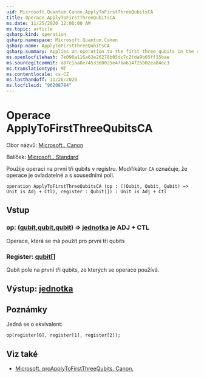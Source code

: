 ```yaml
---
uid: Microsoft.Quantum.Canon.ApplyToFirstThreeQubitsCA
title: Operace ApplyToFirstThreeQubitsCA
ms.date: 11/25/2020 12:00:00 AM
ms.topic: article
qsharp.kind: operation
qsharp.namespace: Microsoft.Quantum.Canon
qsharp.name: ApplyToFirstThreeQubitsCA
qsharp.summary: Applies an operation to the first three qubits in the register. The modifier `CA` indicates that the operation is controllable and adjointable.
ms.openlocfilehash: 7e090a116a63e26278b05dc7c2fda9b65ff15bae
ms.sourcegitcommit: a87c1aa8e7453360025e47ba614f25b02ea84ec3
ms.translationtype: MT
ms.contentlocale: cs-CZ
ms.lasthandoff: 11/26/2020
ms.locfileid: "96208784"
---
```

# <a name="applytofirstthreequbitsca-operation"></a>Operace ApplyToFirstThreeQubitsCA

Obor názvů: [Microsoft.. Canon](xref:Microsoft.Quantum.Canon)

Balíček: [Microsoft.. Standard](https://nuget.org/packages/Microsoft.Quantum.Standard)


Použije operaci na první tři qubits v registru.
Modifikátor `CA` označuje, že operace je ovladatelné a s sousedními poli.

```qsharp
operation ApplyToFirstThreeQubitsCA (op : ((Qubit, Qubit, Qubit) => Unit is Adj + Ctl), register : Qubit[]) : Unit is Adj + Ctl
```


## <a name="input"></a>Vstup

### <a name="op--qubitqubitqubit--unit--is-adj--ctl"></a>op: ([qubit](xref:microsoft.quantum.lang-ref.qubit),[qubit](xref:microsoft.quantum.lang-ref.qubit),[qubit](xref:microsoft.quantum.lang-ref.qubit)) => [jednotka](xref:microsoft.quantum.lang-ref.unit)  je ADJ + CTL

Operace, která se má použít pro první tři qubits


### <a name="register--qubit"></a>Register: [qubit](xref:microsoft.quantum.lang-ref.qubit)[]

Qubit pole na první tři qubits, ze kterých se operace používá.



## <a name="output--unit"></a>Výstup: [jednotka](xref:microsoft.quantum.lang-ref.unit)



## <a name="remarks"></a>Poznámky

Jedná se o ekvivalent:

```qsharp
op(register[0], register[1], register[2]);
```

## <a name="see-also"></a>Viz také

- [Microsoft. proApplyToFirstThreeQubits. Canon.](xref:Microsoft.Quantum.Canon.ApplyToFirstThreeQubits)